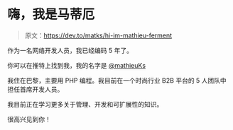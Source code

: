 # 嗨，我是马蒂厄

> 原文：<https://dev.to/matks/hi-im-mathieu-ferment>

作为一名网络开发人员，我已经编码 5 年了。

你可以在推特上找到我，我的名字是 [@mathieuKs](https://twitter.com/mathieuKs)

我住在巴黎，主要用 PHP 编程。我目前在一个时尚行业 B2B 平台的 5 人团队中担任首席开发人员。

我目前正在学习更多关于管理、开发和可扩展性的知识。

很高兴见到你！